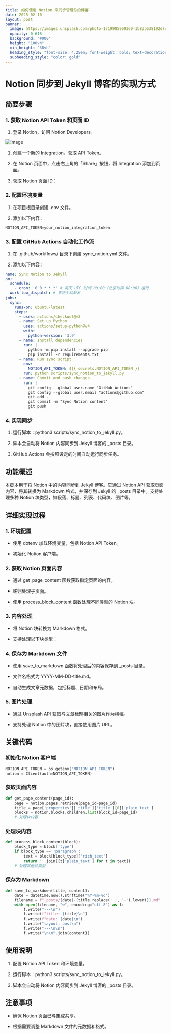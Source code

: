 ```yaml
---
title: 如何使用 Notion 来同步管理你的博客
date: 2025-02-10
layout: post
banner:
  image: https://images.unsplash.com/photo-1719985969360-1b83b538192d?crop=entropy&cs=tinysrgb&fit=max&fm=jpg&ixid=M3w2OTIwMzJ8MHwxfHJhbmRvbXx8fHx8fHx8fDE3MzkxNzU5MTR8&ixlib=rb-4.0.3&q=80&w=1080
  opacity: 0.618
  background: "#000"
  height: "100vh"
  min_height: "38vh"
  heading_style: "font-size: 4.25em; font-weight: bold; text-decoration: underline"
  subheading_style: "color: gold"
---
```


# Notion 同步到 Jekyll 博客的实现方式

## 简要步骤

### 1. 获取 Notion API Token 和页面 ID

1. 登录 Notion，访问 Notion Developers。

![image](https://prod-files-secure.s3.us-west-2.amazonaws.com/a7a0cc5a-89b9-4cda-8686-1fba0ca52f40/d19c1afe-dea5-4312-9333-786b0ba83054/image.png?X-Amz-Algorithm=AWS4-HMAC-SHA256&X-Amz-Content-Sha256=UNSIGNED-PAYLOAD&X-Amz-Credential=ASIAZI2LB466TTXE3KYO%2F20250210%2Fus-west-2%2Fs3%2Faws4_request&X-Amz-Date=20250210T082514Z&X-Amz-Expires=3600&X-Amz-Security-Token=IQoJb3JpZ2luX2VjEKD%2F%2F%2F%2F%2F%2F%2F%2F%2F%2FwEaCXVzLXdlc3QtMiJHMEUCIFDsPLou1VWFLOAp26D34GlKGN%2BHJHr7kwcJXPglrThoAiEAltMf1U%2FmHCSJC13CDkHQggesv9utCEHEVJ1uUdPNHAoqiAQIuf%2F%2F%2F%2F%2F%2F%2F%2F%2F%2FARAAGgw2Mzc0MjMxODM4MDUiDCJDJOpqT4%2F%2Bm%2Ba0HyrcA2ejUR2IdxmhNWklhUWQyfT8XAKBSOKHJOEwlw4LmxQQ0OjfeERjNuue%2ByQH1zeVKyPr6wTMnDD2ZEHGULkwD5ADEPRgE6ArL%2FY0PZBmrETI05O4CX5%2FrrTGOaYmlZu05CzWR5tqsg0QppCcvz%2F8RzbaE6LrICfclENx72B4QAtir4mDu7ojv1sDdlWWL1ZY2bJmTCdtitH1kuBkfSxdrDVNYpyMAjwDaPZKr8eG9hc%2BgiEHH2cwZNrZgb8Z3Pz%2BRcjTs3mnHEKmh9xYcI9BTo6rWkBIg%2FnmUqSg9H0bawBMdxG7HP%2FesIN0svZ%2BV79FdFqeBiw9zLsjigfXpnfypC4StqegLcOOeKPVuU%2BXaJBwi47iZO0QoveSv1f5Yc%2FTi8LjRW%2Bhj7mbaBnrsbH5OmoTeu0diHmn%2FnUS6JSM7gxKuOarm%2BTP7R8Osx5OHiAk%2FNtry%2BW%2F2YgRhFjWSJ9SOZsetR2HOwZco3xS4Dx2L6ee9Dfbn4De%2BHxz%2BhGndjLz%2BL0fDmr7esH%2FW1FhAvF4SRjJfXk4AfG4i2XPYyLugzzjZVa9S2%2FJok2FHn171QrxqShKVhTRG97AoukdJsuHSXuzRk9oW%2FwgKXMwgD6pjux07V30r1D%2Fg7GCD2BoMPfYpr0GOqUBHBYtzbWLaqiePqjUb2jyXevvfc8%2BA3I18q7dyh9qXVsW8GckAquGePGfdsCUhsuNm%2BL0RxRnHZ4vTf%2BPnDW2l2yjqL8%2FPOYMm8sz72GtVHofpYmveq5KokeyyICsTdqPXR5%2F%2FE2B5qMQwsu75zkb%2F4UsEAFhM4W632xtfAix0r3bjy8KjFhQwtzQ79iQdtCOqN36J%2Fj0CeXfgprqbLtjBMEw%2F1BD&X-Amz-Signature=fb4a257bdb42491c0da2b4dfbcc97714ea161d5731acc881aa7080db532822ed&X-Amz-SignedHeaders=host&x-id=GetObject)

1. 创建一个新的 Integration，获取 API Token。

1. 在 Notion 页面中，点击右上角的「Share」按钮，将 Integration 添加到页面。

1. 获取 Notion 页面 ID：


### 2. 配置环境变量

1. 在项目根目录创建 .env 文件。

1. 添加以下内容：

```javascript
NOTION_API_TOKEN=your_notion_integration_token
```

### 3. 配置 GitHub Actions 自动化工作流

1. 在 .github/workflows/ 目录下创建 sync_notion.yml 文件。

1. 添加以下内容：

```yaml
name: Sync Notion to Jekyll
on:
  schedule:
    - cron: '0 0 * * *' # 每天 UTC 时间 00:00（北京时间 08:00）运行
  workflow_dispatch: # 支持手动触发
jobs:
  sync:
    runs-on: ubuntu-latest
    steps:
      - uses: actions/checkout@v3
      - name: Set up Python
        uses: actions/setup-python@v4
        with:
          python-version: '3.9'
      - name: Install dependencies
        run: |
          python -m pip install --upgrade pip
          pip install -r requirements.txt
      - name: Run sync script
        env:
          NOTION_API_TOKEN: ${{ secrets.NOTION_API_TOKEN }}
        run: python scripts/sync_notion_to_jekyll.py
      - name: Commit and push changes
        run: |
          git config --global user.name "GitHub Actions"
          git config --global user.email "actions@github.com"
          git add .
          git commit -m "Sync Notion content"
          git push
```

### 4. 实现同步

1. 运行脚本：python3 scripts/sync_notion_to_jekyll.py。

1. 脚本会自动将 Notion 内容同步到 Jekyll 博客的 _posts 目录。

1. GitHub Actions 会按照设定的时间自动运行同步任务。

## 功能概述

本脚本用于将 Notion 中的内容同步到 Jekyll 博客。它通过 Notion API 获取页面内容，将其转换为 Markdown 格式，并保存到 Jekyll 的 _posts 目录中。支持处理多种 Notion 块类型，如段落、标题、列表、代码块、图片等。

## 详细实现过程

### 1. 环境配置

- 使用 dotenv 加载环境变量，包括 Notion API Token。

- 初始化 Notion 客户端。

### 2. 获取 Notion 页面内容

- 通过 get_page_content 函数获取指定页面的内容。

- 递归处理子页面。

- 使用 process_block_content 函数处理不同类型的 Notion 块。

### 3. 内容处理

- 将 Notion 块转换为 Markdown 格式。

- 支持处理以下块类型：


### 4. 保存为 Markdown 文件

- 使用 save_to_markdown 函数将处理后的内容保存到 _posts 目录。

- 文件名格式为 YYYY-MM-DD-title.md。

- 自动生成文章元数据，包括标题、日期和布局。

### 5. 图片处理

- 通过 Unsplash API 获取与文章标题相关的图片作为横幅。

- 支持处理 Notion 中的图片块，直接使用图片 URL。

## 关键代码

### 初始化 Notion 客户端

```python
NOTION_API_TOKEN = os.getenv("NOTION_API_TOKEN")
notion = Client(auth=NOTION_API_TOKEN)
```

### 获取页面内容

```python
def get_page_content(page_id):
    page = notion.pages.retrieve(page_id=page_id)
    title = page['properties']['title']['title'][0]['plain_text']
    blocks = notion.blocks.children.list(block_id=page_id)
    # 处理块内容
```

### 处理块内容

```python
def process_block_content(block):
    block_type = block['type']
    if block_type == 'paragraph':
        text = block[block_type]['rich_text']
        return ''.join([t['plain_text'] for t in text])
    # 处理其他块类型
```

### 保存为 Markdown

```python
def save_to_markdown(title, content):
    date = datetime.now().strftime("%Y-%m-%d")
    filename = f"_posts/{date}-{title.replace(' ', '-').lower()}.md"
    with open(filename, "w", encoding="utf-8") as f:
        f.write("---\n")
        f.write(f"title: {title}\n")
        f.write(f"date: {date}\n")
        f.write("layout: post\n")
        f.write("---\n\n")
        f.write("\n\n".join(content))
```

## 使用说明

1. 配置 Notion API Token 和环境变量。

1. 运行脚本：python3 scripts/sync_notion_to_jekyll.py。

1. 脚本会自动将 Notion 内容同步到 Jekyll 博客的 _posts 目录。

## 注意事项

- 确保 Notion 页面已与集成共享。

- 根据需要调整 Markdown 文件的元数据和格式。